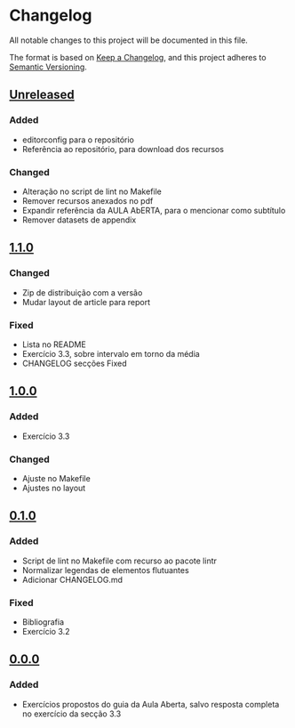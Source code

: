 # Changelog

All notable changes to this project will be documented in this file.

The format is based on [Keep a Changelog](https://keepachangelog.com/en/1.0.0/),
and this project adheres to [Semantic Versioning](https://semver.org/spec/v2.0.0.html).

## [Unreleased]

### Added
- editorconfig para o repositório
- Referência ao repositório, para download dos recursos

### Changed
- Alteração no script de lint no Makefile
- Remover recursos anexados no pdf
- Expandir referência da AULA AbERTA, para o mencionar como subtítulo
- Remover datasets de appendix

## [1.1.0]
### Changed
- Zip de distribuição com a versão
- Mudar layout de article para report

### Fixed
- Lista no README
- Exercício 3.3, sobre intervalo em torno da média
- CHANGELOG secções Fixed

## [1.0.0]

### Added
- Exercício 3.3

### Changed
- Ajuste no Makefile
- Ajustes no layout

## [0.1.0]

### Added
- Script de lint no Makefile com recurso ao pacote lintr
- Normalizar legendas de elementos flutuantes
- Adicionar CHANGELOG.md

### Fixed
- Bibliografia
- Exercício 3.2


## [0.0.0]

### Added

- Exercícios propostos do guia da Aula Aberta, salvo resposta completa no
  exercício da secção 3.3

[unreleased]: https://github.com/cpmachado/a2edR/compare/v1.1.0...HEAD
[1.1.0]: https://github.com/cpmachado/a2edR/releases/tag/v1.1.0
[1.0.0]: https://github.com/cpmachado/a2edR/releases/tag/v1.0.0
[0.1.0]: https://github.com/cpmachado/a2edR/releases/tag/v0.1.0
[0.0.0]: https://github.com/cpmachado/a2edR/releases/tag/v0.0.0

